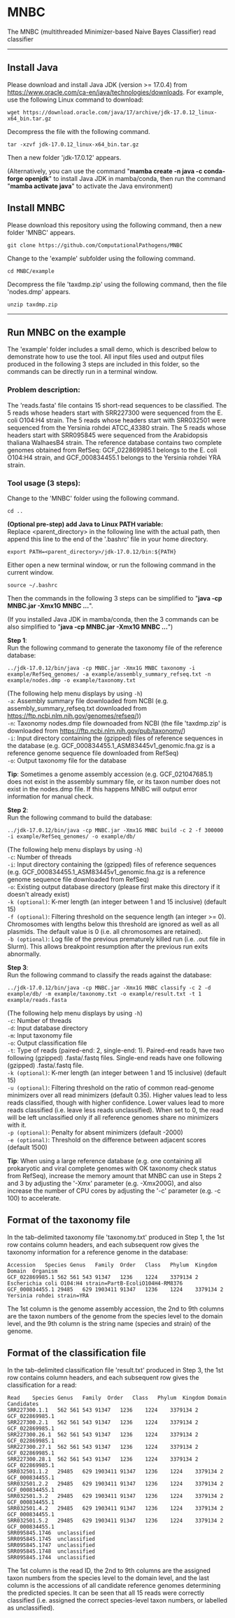 # MNBC

The MNBC (multithreaded Minimizer-based Naive Bayes Classifier) read classifier

*********************************************************************************************************  
## Install Java
Please download and install Java JDK (version >= 17.0.4) from https://www.oracle.com/ca-en/java/technologies/downloads. For example, use the following Linux command to download:  
````
wget https://download.oracle.com/java/17/archive/jdk-17.0.12_linux-x64_bin.tar.gz
````
Decompress the file with the following command.  
````
tar -xzvf jdk-17.0.12_linux-x64_bin.tar.gz
````
Then a new folder 'jdk-17.0.12' appears.<br/>

(Alternatively, you can use the command "<b>mamba create -n java -c conda-forge openjdk</b>" to install Java JDK in mamba/conda, then run the command "<b>mamba activate java</b>" to activate the Java environment)  
## Install MNBC
Please download this repository using the following command, then a new folder 'MNBC' appears.  
````
git clone https://github.com/ComputationalPathogens/MNBC
````
Change to the 'example' subfolder using the following command.  
````
cd MNBC/example
````
Decompress the file 'taxdmp.zip' using the following command, then the file 'nodes.dmp' appears.  
````
unzip taxdmp.zip
````
*********************************************************************************************************  

## Run MNBC on the example
The 'example' folder includes a small demo, which is described below to demonstrate how to use the tool. All input files used and output files produced in the following 3 steps are included in this folder, so the commands can be directly run in a terminal window.  

### Problem description:  
The 'reads.fasta' file contains 15 short-read sequences to be classified. The 5 reads whose headers start with SRR227300 were sequenced from the E. coli O104:H4 strain. The 5 reads whose headers start with SRR032501 were sequenced from the Yersinia rohdei ATCC_43380 strain. The 5 reads whose headers start with SRR095845 were sequenced from the Arabidopsis thaliana WalhaesB4 strain. The reference database contains two complete genomes obtained from RefSeq: GCF_022869985.1 belongs to the E. coli O104:H4 strain, and GCF_000834455.1 belongs to the Yersinia rohdei YRA strain.  

### Tool usage (3 steps):  
Change to the 'MNBC' folder using the following command.  
````
cd ..
````

<b>(Optional pre-step) add Java to Linux PATH variable:</b>  
Replace <parent_directory> in the following line with the actual path, then append this line to the end of the '.bashrc' file in your home directory.  
````
export PATH=<parent_directory>/jdk-17.0.12/bin:${PATH}
````
Either open a new terminal window, or run the following command in the current window.
````
source ~/.bashrc
````
Then the commands in the following 3 steps can be simplified to "<b>java -cp MNBC.jar -Xmx1G MNBC ...</b>".

(If you installed Java JDK in mamba/conda, then the 3 commands can be also simplified to "<b>java -cp MNBC.jar -Xmx1G MNBC ...</b>")  

<b>Step 1</b>:  
Run the following command to generate the taxonomy file of the reference database:  
````
../jdk-17.0.12/bin/java -cp MNBC.jar -Xmx1G MNBC taxonomy -i example/RefSeq_genomes/ -a example/assembly_summary_refseq.txt -n example/nodes.dmp -o example/taxonomy.txt
````
(The following help menu displays by using ```-h```)  
```-a```:	Assembly summary file downloaded from NCBI (e.g. assembly_summary_refseq.txt downloaded from https://ftp.ncbi.nlm.nih.gov/genomes/refseq/))  
```-n```:	Taxonomy nodes.dmp file downoaded from NCBI (the file 'taxdmp.zip' is downloaded from https://ftp.ncbi.nlm.nih.gov/pub/taxonomy/)  
```-i```:	Input directory containing the (gzipped) files of reference sequences in the database (e.g. GCF_000834455.1_ASM83445v1_genomic.fna.gz is a reference genome sequence file downloaded from RefSeq)  
```-o```:	Output taxonomy file for the database

<b>Tip</b>:
Sometimes a genome assembly accession (e.g. GCF_021047685.1) does not exist in the assembly summary file, or its taxon number does not exist in the nodes.dmp file. If this happens MNBC will output error information for manual check.

<b>Step 2</b>:  
Run the following command to build the database:  
````
../jdk-17.0.12/bin/java -cp MNBC.jar -Xmx1G MNBC build -c 2 -f 300000 -i example/RefSeq_genomes/ -o example/db/
````
(The following help menu displays by using ```-h```)  
```-c```:	Number of threads  
```-i```:	Input directory containing the (gzipped) files of reference sequences (e.g. GCF_000834455.1_ASM83445v1_genomic.fna.gz is a reference genome sequence file downloaded from RefSeq)  
```-o```: Existing output database directory (please first make this directory if it doesn't already exist)  
```-k (optional)```: K-mer length (an integer between 1 and 15 inclusive) (default 15)  
```-f (optional)```: Filtering threshold on the sequence length (an integer >= 0). Chromosomes with lengths below this threshold are ignored as well as all plasmids. The default value is 0 (i.e. all chromosomes are retained).  
```-b (optional)```: Log file of the previous prematurely killed run (i.e. .out file in Slurm). This allows breakpoint resumption after the previous run exits abnormally.

<b>Step 3</b>:  
Run the following command to classify the reads against the database:  
````
../jdk-17.0.12/bin/java -cp MNBC.jar -Xmx1G MNBC classify -c 2 -d example/db/ -m example/taxonomy.txt -o example/result.txt -t 1 example/reads.fasta
````
(The following help menu displays by using ```-h```)  
```-c```: Number of threads  
```-d```: Input database directory  
```-m```:	Input taxonomy file  
```-o```:	Output classification file  
```-t```:	Type of reads (paired-end: 2, single-end: 1). Paired-end reads have two following (gzipped) .fasta/.fastq files. Single-end reads have one following (gzipped) .fasta/.fastq file.  
```-k (optional)```: K-mer length (an integer between 1 and 15 inclusive) (default 15)  
```-u (optional)```: Filtering threshold on the ratio of common read-genome minimizers over all read minimizers (default 0.35). Higher values lead to less reads classified, though with higher confidence. Lower values lead to more reads classified (i.e. leave less reads unclassified). When set to 0, the read will be left unclassified only if all reference genomes share no minimizers with it.  
```-p (optional)```: Penalty for absent minimizers (default -2000)  
```-e (optional)```: Threshold on the difference between adjacent scores (default 1500)

<b>Tip</b>:
When using a large reference database (e.g. one containing all prokaryotic and viral complete genomes with OK taxonomy check status from RefSeq), increase the memory amount that MNBC can use in Steps 2 and 3 by adjusting the '-Xmx' parameter (e.g. -Xmx200G), and also increase the number of CPU cores by adjusting the '-c' parameter (e.g. -c 100) to accelerate.

## Format of the taxonomy file
In the tab-delimited taxonomy file 'taxonomy.txt' produced in Step 1, the 1st row contains column headers, and each subsequent row gives the taxonomy information for a reference genome in the database:
````
Accession	Species	Genus	Family	Order	Class	Phylum	Kingdom	Domain	Organism  
GCF_022869985.1	562	561	543	91347	1236	1224	3379134	2	Escherichia coli O104:H4 strain=PartB-EcoliO104H4-RM8376  
GCF_000834455.1	29485	629	1903411	91347	1236	1224	3379134	2	Yersinia rohdei strain=YRA  
````
The 1st column is the genome assembly accession, the 2nd to 9th columns are the taxon numbers of the genome from the species level to the domain level, and the 9th column is the string name (species and strain) of the genome.

## Format of the classification file
In the tab-delimited classification file 'result.txt' produced in Step 3, the 1st row contains column headers, and each subsequent row gives the classification for a read:  
````
Read	Species	Genus	Family	Order	Class	Phylum	Kingdom	Domain	Candidates  
SRR227300.1.1	562	561	543	91347	1236	1224	3379134	2	GCF_022869985.1  
SRR227300.2.1	562	561	543	91347	1236	1224	3379134	2	GCF_022869985.1  
SRR227300.26.1	562	561	543	91347	1236	1224	3379134	2	GCF_022869985.1  
SRR227300.27.1	562	561	543	91347	1236	1224	3379134	2	GCF_022869985.1  
SRR227300.28.1	562	561	543	91347	1236	1224	3379134	2	GCF_022869985.1  
SRR032501.1.2	29485	629	1903411	91347	1236	1224	3379134	2	GCF_000834455.1  
SRR032501.2.2	29485	629	1903411	91347	1236	1224	3379134	2	GCF_000834455.1  
SRR032501.3.2	29485	629	1903411	91347	1236	1224	3379134	2	GCF_000834455.1  
SRR032501.4.2	29485	629	1903411	91347	1236	1224	3379134	2	GCF_000834455.1  
SRR032501.5.2	29485	629	1903411	91347	1236	1224	3379134	2	GCF_000834455.1  
SRR095845.1746	unclassified  
SRR095845.1745	unclassified  
SRR095845.1747	unclassified  
SRR095845.1748	unclassified  
SRR095845.1744	unclassified  
````
The 1st column is the read ID, the 2nd to 9th columns are the assigned taxon numbers from the species level to the domain level, and the last column is the accessions of all candidate reference genomes determining the predicted species. It can be seen that all 15 reads were correctly classified (i.e. assigned the correct species-level taxon numbers, or labelled as unclassified).
